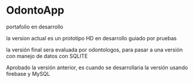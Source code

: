 # OdontoApp
portafolio en desarrollo

la version actual es un prototipo HD en desarrollo guiado por pruebas

la versión final sera evaluada por odontologos, para pasar a una versión con manejo de datos con SQLITE

Aprobado la versión anterior, es cuando se desarrollaria la versión usando firebase y MySQL
